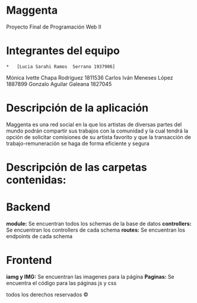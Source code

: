 # Maggenta
Proyecto Final de Programación Web II

# Integrantes del equipo
    *   [Lucia Sarahi Ramos  Serrano 1937906]
Mónica Ivette Chapa Rodríguez 1811536
Carlos Iván Meneses López 1887899
Gonzalo Aguilar Galeana 1827045 

# Descripción de la aplicación
Maggenta es una red social en la que los artistas de diversas partes del 
mundo podrán compartir sus trabajos con la comunidad y la cual 
tendrá la opción de solicitar comisiones de su artista favorito y que la 
transacción de trabajo-remuneración se haga de forma eficiente y 
segura

# Descripción de las carpetas contenidas:
# Backend
**module:**
Se encuentran todos los schemas de la base de datos
**controllers:**
Se encuentran los controllers de cada schema
**routes:**
Se encuentran los endpoints de cada schema

# Frontend
**iamg y IMG:**
Se encuentran las imagenes para la página
**Paginas:**
Se encuentra el código para las páginas js y css

todos los derechos reservados ©
